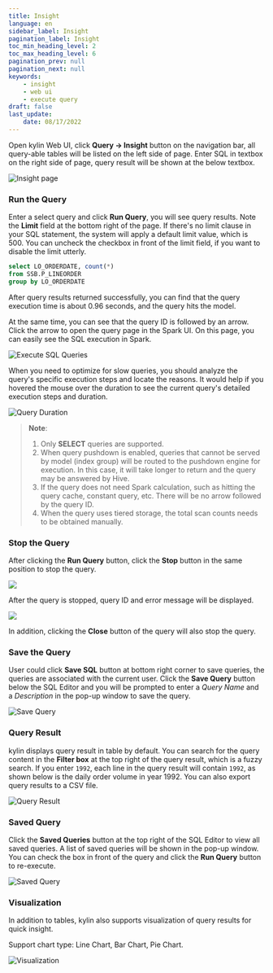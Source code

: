 ```yaml
---
title: Insight
language: en
sidebar_label: Insight
pagination_label: Insight
toc_min_heading_level: 2
toc_max_heading_level: 6
pagination_prev: null
pagination_next: null
keywords:
    - insight
    - web ui
    - execute query
draft: false
last_update:
    date: 08/17/2022
---
```



Open  kylin Web UI, click **Query -> Insight** button on the navigation bar, all query-able tables will be listed on the left side of page. Enter SQL in textbox on the right side of page, query result will be shown at the below textbox.

![Insight page](images/insight/insight_list_tables.png)



### Run the Query

Enter a select query and click **Run Query**, you will see query results. Note the **Limit** field at the bottom right of the page. If there's no limit clause in your SQL statement, the system will apply a default limit value, which is 500. You can uncheck the checkbox in front of the limit field, if you want to disable the limit utterly.

```sql
select LO_ORDERDATE, count(*)
from SSB.P_LINEORDER
group by LO_ORDERDATE
```

After query results returned successfully, you can find that the query execution time is about 0.96 seconds, and the query hits the model.

At the same time, you can see that the query ID is followed by an arrow. Click the arrow to open the query page in the Spark UI. On this page, you can easily see the SQL execution in Spark.

![Execute SQL Queries](images/insight/insight_input_query.png)

When you need to optimize for slow queries, you should analyze the query's specific execution steps and locate the reasons. It would help if you hovered the mouse over the duration to see the current query's detailed execution steps and duration.

![Query Duration](images/insight/insight_step_duration1.png)

> **Note**:
>
> 1. Only **SELECT** queries are supported.
> 2. When query pushdown is enabled, queries that cannot be served by model (index group) will be routed to the pushdown engine for execution. In this case, it will take longer to return and the query may be answered by Hive.
> 3. If the query does not need Spark calculation, such as hitting the query cache, constant query, etc. There will be no arrow followed by the query ID.
> 4. When the query uses tiered storage, the total scan counts needs to be obtained manually.

### Stop the Query

After clicking the **Run Query** button, click the **Stop** button in the same position to stop the query.

![](images/insight/insight_stop_query.png)

After the query is stopped, query ID and error message will be displayed.

![](images/insight/insight_stop_query_result.png)


In addition, clicking the **Close** button of the query will also stop the query.

### Save the Query

User could click **Save SQL** button at bottom right corner to save queries, the queries are associated with the current user. Click the **Save Query** button below the SQL Editor and you will be prompted to enter a *Query Name* and a *Description* in the pop-up window to save the query.

![Save Query](images/insight/insight_save_query.png)

### Query Result

kylin displays query result in table by default. You can search for the query content in the **Filter box** at the top right of the query result, which is a fuzzy search. If you enter `1992`, each line in the query result will contain `1992`, as shown below is the daily order volume in year 1992. You can also export query results to a CSV file.

![Query Result](images/insight/insight_show_result.png)


### Saved Query
Click the **Saved Queries** button at the top right of the SQL Editor to view all saved queries. A list of saved queries will be shown in the pop-up window. You can check the box in front of the query and click the **Run Query** button to re-execute.

![Saved Query](images/insight/insight_list_history.png)


### Visualization

In addition to tables, kylin also supports visualization of query results for quick insight.

Support chart type: Line Chart, Bar Chart, Pie Chart.

![Visualization](images/insight/insight_visualization.png)

